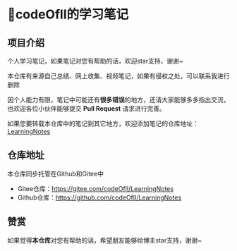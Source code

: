 # 📙codeOflI的学习笔记

## 项目介绍

个人学习笔记，如果笔记对您有帮助的话，欢迎star支持，谢谢~

本仓库有来源自己总结、网上收集、视频笔记，如果有侵权之处，可以联系我进行删除

因个人能力有限，笔记中可能还有**很多错误**的地方，还请大家能够多多指出交流，也欢迎各位小伙伴能够提交 **Pull Request** 请求进行完善。

如果您要转载本仓库中的笔记到其它地方，欢迎添加笔记的仓库地址：[LearningNotes](https://gitee.com/codeOflI/LearningNotes)

## 仓库地址

本仓库同步托管在Github和Gitee中

- Gitee仓库：https://gitee.com/codeOflI/LearningNotes
- Github仓库：https://github.com/codeOflI/LearningNotes



## 赞赏

如果觉得**本仓库**对您有帮助的话，希望朋友能够给博主star支持，谢谢~
